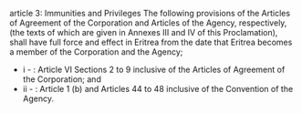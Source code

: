 article 3: Immunities and Privileges
The following provisions of the Articles of Agreement of the Corporation and Articles of the Agency, respectively, (the texts of which are given in Annexes III and IV of this Proclamation), shall have full force and effect in Eritrea from the date that Eritrea becomes a member of the Corporation and the Agency;
<ul>
			<li>i - : Article VI Sections 2 to 9 inclusive of the Articles of Agreement of the Corporation; and <ul>
			</ul></li>			<li>ii - : Article 1 (b) and Articles 44 to 48 inclusive of the Convention of the Agency. <ul>
			</ul></li></ul>